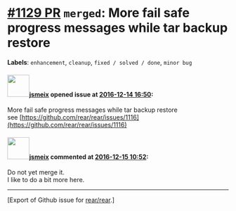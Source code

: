 [\#1129 PR](https://github.com/rear/rear/pull/1129) `merged`: More fail safe progress messages while tar backup restore
=======================================================================================================================

**Labels**: `enhancement`, `cleanup`, `fixed / solved / done`,
`minor bug`

#### <img src="https://avatars.githubusercontent.com/u/1788608?u=925fc54e2ce01551392622446ece427f51e2f0ce&v=4" width="50">[jsmeix](https://github.com/jsmeix) opened issue at [2016-12-14 16:50](https://github.com/rear/rear/pull/1129):

More fail safe progress messages while tar backup restore  
see
[https://github.com/rear/rear/issues/1116](https://github.com/rear/rear/issues/1116)

#### <img src="https://avatars.githubusercontent.com/u/1788608?u=925fc54e2ce01551392622446ece427f51e2f0ce&v=4" width="50">[jsmeix](https://github.com/jsmeix) commented at [2016-12-15 10:52](https://github.com/rear/rear/pull/1129#issuecomment-267298810):

Do not yet merge it.  
I like to do a bit more here.

------------------------------------------------------------------------

\[Export of Github issue for
[rear/rear](https://github.com/rear/rear).\]
